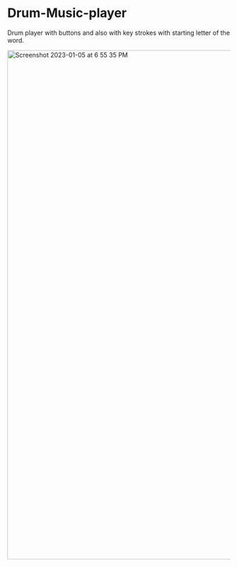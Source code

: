 # Drum-Music-player
Drum player with buttons and also with key strokes with starting letter of the word.


<img width="1148" alt="Screenshot 2023-01-05 at 6 55 35 PM" src="https://user-images.githubusercontent.com/91722732/210790790-5e7ea9e1-344f-44bb-95f5-46f249256882.png">
